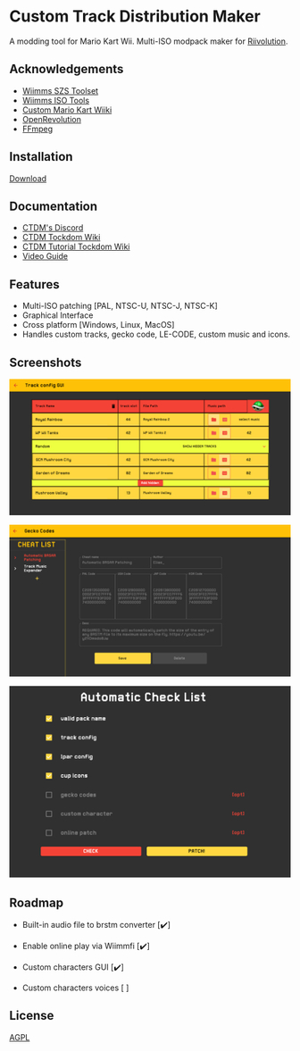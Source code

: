 
# Custom Track Distribution Maker

A modding tool for Mario Kart Wii. Multi-ISO modpack maker for [Riivolution](https://riivolution.github.io/).




## Acknowledgements

 - [Wiimms SZS Toolset](https://szs.wiimm.de/)
 - [Wiimms ISO Tools](https://wit.wiimm.de/)
 - [Custom Mario Kart Wiiki](https://wiki.tockdom.com/)
 - [OpenRevolution](https://github.com/ic-scm/openrevolution)
 - [FFmpeg](https://ffmpeg.org/)

## Installation

[Download](https://github.com/MatteoPrampolini/CTDM/releases)


## Documentation
* [CTDM's Discord](https://discord.gg/DFTnFMreAT)
* [CTDM Tockdom Wiki](https://wiki.tockdom.com/wiki/Custom_Track_Distribution_Maker)
* [CTDM Tutorial Tockdom Wiki](https://wiki.tockdom.com/wiki/CTDM_Tutorial)
* [Video Guide](https://youtu.be/LMqPX21z4cE)


## Features

- Multi-ISO patching [PAL, NTSC-U, NTSC-J, NTSC-K]
- Graphical Interface
- Cross platform [Windows, Linux, MacOS]
- Handles custom tracks, gecko code, LE-CODE, custom music and icons.

## Screenshots

![Track config](https://raw.githubusercontent.com/MatteoPrampolini/CTDM/images/track_config.png)

![Gecko codes](https://github.com/MatteoPrampolini/CTDM/raw/images/gecko_codes.png)

![Checklist](https://github.com/MatteoPrampolini/CTDM/raw/images/checklist.png)


## Roadmap

- Built-in audio file to brstm converter [:heavy_check_mark:]

- Enable online play via Wiimmfi [:heavy_check_mark:]

- Custom characters GUI [:heavy_check_mark:]

- Custom characters voices [ ]


## License

[AGPL](https://www.gnu.org/licenses/agpl-3.0)
